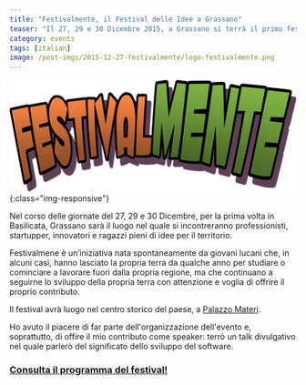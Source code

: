```yaml
---
title: "Festivalmente, il Festival delle Idee a Grassano"
teaser: "Il 27, 29 e 30 Dicembre 2015, a Grassano si terrà il primo festival dedicato alle idee innovative"
category: events
tags: [italian]
image: /post-imgs/2015-12-27-festivalmente/logo-festivalmente.png
---
```


![Logo Festivalmente](/post-imgs/2015-12-27-festivalmente/logo-festivalmente.png){:class="img-responsive"}


Nel corso delle giornate del 27, 29 e 30 Dicembre, per la prima volta in Basilicata, Grassano sarà il luogo nel quale si incontreranno professionisti, startupper, innovatori e ragazzi pieni di idee per il territorio.


Festivalmene è un’iniziativa nata spontaneamente da giovani lucani che, in alcuni casi, hanno lasciato la propria terra da qualche anno per studiare o cominciare a lavorare fuori dalla propria regione, ma che continuano a seguirne lo sviluppo della propria terra con attenzione e voglia di offrire il proprio contributo.

Il festival avrà luogo nel centro storico del paese, a [Palazzo Materi](https://www.google.it/maps/place/Corso+Umberto+I,+138,+75014+Grassano+MT/@40.633443,16.2793978,19z/data=!3m1!4b1!4m2!3m1!1s0x13388e5e9e28da27:0x4f9844aa61086419).

Ho avuto il piacere di far parte dell'organizzazione dell'evento e, soprattutto, di offire il mio contributo come speaker:
terrò un talk divulgativo nel quale parlerò del significato dello sviluppo del software.

### [Consulta il programma del festival!](http://www.festivalmente.it/)